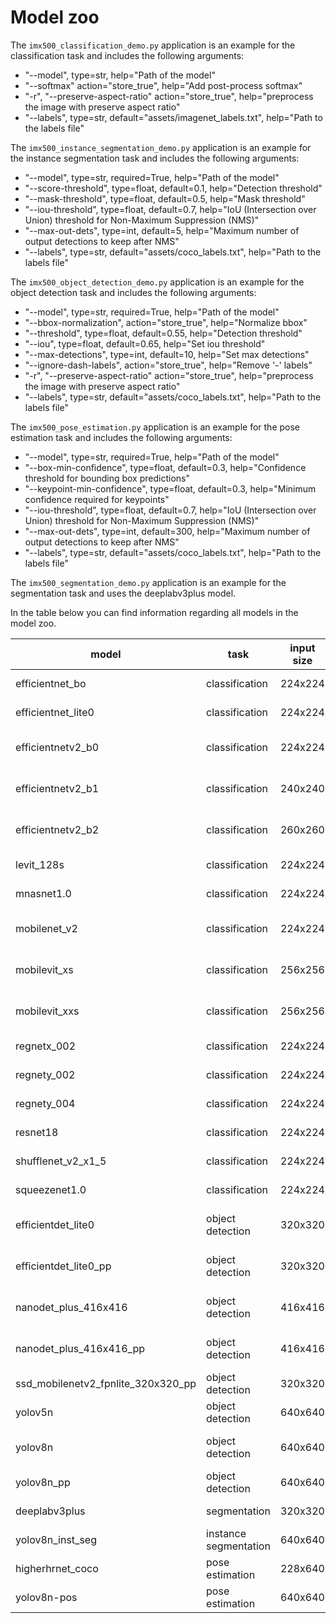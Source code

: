 # Model zoo

The `imx500_classification_demo.py` application is an example for the classification task and includes the following arguments:

- "--model", type=str, help="Path of the model"
- "--softmax" action="store_true", help="Add post-process softmax"
- "-r", "--preserve-aspect-ratio" action="store_true", help="preprocess the image with preserve aspect ratio"
- "--labels", type=str, default="assets/imagenet_labels.txt", help="Path to the labels file"

The `imx500_instance_segmentation_demo.py` application is an example for the instance segmentation task and includes the following arguments:

- "--model", type=str, required=True, help="Path of the model"
- "--score-threshold", type=float, default=0.1, help="Detection threshold"
- "--mask-threshold", type=float, default=0.5, help="Mask threshold"
- "--iou-threshold", type=float, default=0.7, help="IoU (Intersection over Union) threshold for Non-Maximum Suppression (NMS)"
- "--max-out-dets", type=int, default=5, help="Maximum number of output detections to keep after NMS"
- "--labels", type=str, default="assets/coco_labels.txt", help="Path to the labels file"


The `imx500_object_detection_demo.py` application is an example for the object detection task and includes the following arguments:

- "--model", type=str, required=True, help="Path of the model"
- "--bbox-normalization", action="store_true", help="Normalize bbox"
- "--threshold", type=float, default=0.55, help="Detection threshold"
- "--iou", type=float, default=0.65, help="Set iou threshold"
- "--max-detections", type=int, default=10, help="Set max detections"
- "--ignore-dash-labels", action="store_true", help="Remove '-' labels"
- "-r", "--preserve-aspect-ratio" action="store_true", help="preprocess the image with preserve aspect ratio"
- "--labels", type=str, default="assets/coco_labels.txt", help="Path to the labels file"

The `imx500_pose_estimation.py` application is an example for the pose estimation task and includes the following arguments:

- "--model", type=str, required=True, help="Path of the model"
- "--box-min-confidence", type=float, default=0.3, help="Confidence threshold for bounding box predictions"
- "--keypoint-min-confidence", type=float, default=0.3, help="Minimum confidence required for keypoints"
- "--iou-threshold", type=float, default=0.7, help="IoU (Intersection over Union) threshold for Non-Maximum Suppression (NMS)"
- "--max-out-dets", type=int, default=300, help="Maximum number of output detections to keep after NMS"
- "--labels", type=str, default="assets/coco_labels.txt", help="Path to the labels file"

The `imx500_segmentation_demo.py` application is an example for the segmentation task and uses the deeplabv3plus model.

In the table below you can find information regarding all models in the model zoo.

| model                              | task                  | input size | script call                                                                                                                                         |
|------------------------------------|-----------------------|------------|-----------------------------------------------------------------------------------------------------------------------------------------------------|
| efficientnet_bo                    | classification        | 224x224    | imx500_classification_demo.py --model /usr/share/imx500-models/imx500_network_efficientnet_bo.rpk --softmax                                         |
| efficientnet_lite0                 | classification        | 224x224    | imx500_classification_demo.py --model /usr/share/imx500-models/imx500_network_efficientnet_lite0.rpk --softmax                                      |
| efficientnetv2_b0                  | classification        | 224x224    | imx500_classification_demo.py --model /usr/share/imx500-models/imx500_network_efficientnetv2_b0.rpk --preserve-aspect-ratio                         |
| efficientnetv2_b1                  | classification        | 240x240    | imx500_classification_demo.py --model /usr/share/imx500-models/imx500_network_efficientnetv2_b1.rpk --preserve-aspect-ratio                         |
| efficientnetv2_b2                  | classification        | 260x260    | imx500_classification_demo.py --model /usr/share/imx500-models/imx500_network_efficientnetv2_b2.rpk --preserve-aspect-ratio                         |
| levit_128s                         | classification        | 224x224    | imx500_classification_demo.py --model /usr/share/imx500-models/imx500_network_levit_128s.rpk --preserve-aspect-ratio                                |
| mnasnet1.0                         | classification        | 224x224    | imx500_classification_demo.py --model /usr/share/imx500-models/imx500_network_mnasnet1.0.rpk --softmax                                              |
| mobilenet_v2                       | classification        | 224x224    | imx500_classification_demo.py --model /usr/share/imx500-models/imx500_network_mobilenet_v2.rpk --preserve-aspect-ratio                              |
| mobilevit_xs                       | classification        | 256x256    | imx500_classification_demo.py --model /usr/share/imx500-models/imx500_network_mobilevit_xs.rpk --softmax --preserve-aspect-ratio                    |
| mobilevit_xxs                      | classification        | 256x256    | imx500_classification_demo.py --model /usr/share/imx500-models/imx500_network_mobilevit_xxs.rpk --softmax --preserve-aspect-ratio                   |
| regnetx_002                        | classification        | 224x224    | imx500_classification_demo.py --model /usr/share/imx500-models/imx500_network_regnetx_002.rpk --softmax                                             |
| regnety_002                        | classification        | 224x224    | imx500_classification_demo.py --model /usr/share/imx500-models/imx500_network_regnety_002.rpk --softmax                                             |
| regnety_004                        | classification        | 224x224    | imx500_classification_demo.py --model /usr/share/imx500-models/imx500_network_regnety_004.rpk --softmax                                             |
| resnet18                           | classification        | 224x224    | imx500_classification_demo.py --model /usr/share/imx500-models/imx500_network_resnet18.rpk --softmax                                                |
| shufflenet_v2_x1_5                 | classification        | 224x224    | imx500_classification_demo.py --model /usr/share/imx500-models/imx500_network_shufflenet_v2_x1_5.rpk                                                |
| squeezenet1.0                      | classification        | 224x224    | imx500_classification_demo.py --model /usr/share/imx500-models/imx500_network_squeezenet1.0.rpk                                                     |  
| efficientdet_lite0                 | object detection      | 320x320    | imx500_object_detection_demo.py --model /usr/share/imx500-models/imx500_network_efficientdet_lite0.rpk --postprocess efficientdet_lite0             |
| efficientdet_lite0_pp              | object detection      | 320x320    | imx500_object_detection_demo.py --model /usr/share/imx500-models/imx500_network_efficientdet_lite0_pp.rpk --bbox-normalization -r                   |
| nanodet_plus_416x416               | object detection      | 416x416    | imx500_object_detection_demo.py --model /usr/share/imx500-models/imx500_network_nanodet_plus_416x416.rpk --ignore-dash-labels --postprocess nanodet |
| nanodet_plus_416x416_pp            | object detection      | 416x416    | imx500_object_detection_demo.py --model /usr/share/imx500-models/imx500_network_nanodet_plus_416x416_pp.rpk --ignore-dash-labels                    |
| ssd_mobilenetv2_fpnlite_320x320_pp | object detection      | 320x320    | imx500_object_detection_demo.py --model /usr/share/imx500-models/imx500_network_ssd_mobilenetv2_fpnlite_320x320_pp.rpk                              |
| yolov5n                            | object detection      | 640x640    | imx500_object_detection_demo.py --model /usr/share/imx500-models/imx500_network_yolov5n.rpk --postprocess yolov5n -r                                |
| yolov8n                            | object detection      | 640x640    | imx500_object_detection_demo.py --model /usr/share/imx500-models/imx500_network_yolov8n.rpk --ignore-dash-labels --postprocess yolov8n -r           |
| yolov8n_pp                         | object detection      | 640x640    | imx500_object_detection_demo.py --model /usr/share/imx500-models/imx500_network_yolov8n_pp.rpk --ignore-dash-labels -r                              |
| deeplabv3plus                      | segmentation          | 320x320    | imx500_segmentation_demo.py  --model /usr/share/imx500-models/imx500_network_deeplabv3plus.rpk                                                      |
| yolov8n_inst_seg                   | instance segmentation | 640x640    | imx500_instance_segmentation_demo.py --model /usr/share/imx500-models/imx500_network_yolov8n_inst_seg.rpk                                           |
| higherhrnet_coco                   | pose estimation       | 228x640    | imx500_pose_estimation_higherhrnet_demo.py --model /usr/share/imx500-models/imx500_network_higherhrnet_coco.rpk                                     |
| yolov8n-pos                        | pose estimation       | 640x640    | imx500_pose_estimation_yolov8n_demo.py --model /usr/share/imx500-models/imx500_network_yolov8n_pose.rpk                                             |